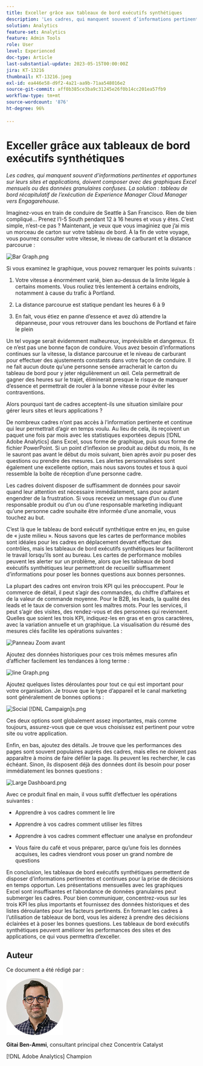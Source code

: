 ```yaml
---
title: Exceller grâce aux tableaux de bord exécutifs synthétiques
description: 'Les cadres, qui manquent souvent d’informations pertinentes et opportunes sur leurs sites et applications, doivent composer avec des graphiques Excel mensuels ou des données granulaires confuses. La solution : les tableaux de bord exécutifs synthétiques.'
solution: Analytics
feature-set: Analytics
feature: Admin Tools
role: User
level: Experienced
doc-type: Article
last-substantial-update: 2023-05-15T00:00:00Z
jira: KT-13216
thumbnail: KT-13216.jpeg
exl-id: ea446e58-d9f2-4a21-aa9b-71aa548016e2
source-git-commit: aff0b385ce3ba9c31245e26f0b14cc201ea57fb9
workflow-type: tm+mt
source-wordcount: '876'
ht-degree: 96%

---
```


# Exceller grâce aux tableaux de bord exécutifs synthétiques

_Les cadres, qui manquent souvent d’informations pertinentes et opportunes sur leurs sites et applications, doivent composer avec des graphiques Excel mensuels ou des données granulaires confuses. La solution : tableau de bord récapitulatif de l’exécution de Experience Manager Cloud Manager vers Engagarehouse._

Imaginez-vous en train de conduire de Seattle à San Francisco. Rien de bien compliqué... Prenez l’I-5 South pendant 12 à 16 heures et vous y êtes. C’est simple, n’est-ce pas ? Maintenant, je veux que vous imaginiez que j’ai mis un morceau de carton sur votre tableau de bord. À la fin de
votre voyage, vous pourrez consulter votre vitesse, le niveau de carburant et la distance parcourue :

![Bar Graph.png](assets/bar-graph.png)

Si vous examinez le graphique, vous pouvez remarquer les points suivants :

1. Votre vitesse a énormément varié, bien au-dessus de la limite légale à certains moments. Vous rouliez très lentement à certains endroits, notamment à cause du trafic à Portland.

1. La distance parcourue est statique pendant les heures 6 à 9

1. En fait, vous étiez en panne d’essence et avez dû attendre la dépanneuse, pour vous retrouver dans les bouchons de Portland et faire le plein 

Un tel voyage serait évidemment malheureux, imprévisible et dangereux. Et ce n’est pas une bonne façon de conduire. Vous avez besoin d’informations continues sur la vitesse, la distance parcourue et le niveau de carburant pour effectuer des ajustements constants dans votre façon de conduire. Il ne fait aucun doute qu’une personne sensée arracherait le carton du tableau de bord pour y jeter régulièrement un œil. Cela permettrait de gagner des heures sur le trajet, éliminerait presque le risque de manquer d’essence et permettrait de rouler à la bonne vitesse pour éviter les contraventions.

Alors pourquoi tant de cadres acceptent-ils une situation similaire pour gérer leurs sites et leurs applications ?

De nombreux cadres n’ont pas accès à l’information pertinente et continue qui leur permettrait d’agir en temps voulu. Au lieu de cela, ils reçoivent un paquet une fois par mois avec les statistiques exportées depuis [!DNL Adobe Analytics] dans Excel, sous forme de graphique, puis sous forme de fichier PowerPoint. Si un point d’inflexion se produit au début du mois, ils ne le sauront pas avant le début du mois suivant, bien après avoir pu poser des questions ou prendre des mesures. Les alertes personnalisées sont également une excellente option, mais nous savons toutes et tous à quoi ressemble la boîte de réception d’une personne cadre.

Les cadres doivent disposer de suffisamment de données pour savoir quand leur attention est nécessaire immédiatement, sans pour autant engendrer de la frustration. Si vous recevez un message d’un ou d’une responsable produit ou d’un ou d’une responsable marketing indiquant qu’une personne cadre souhaite être informée d’une anomalie, vous touchez au but.

C’est là que le tableau de bord exécutif synthétique entre en jeu, en guise de « juste milieu ». Nous savons que les cartes de performance mobiles sont idéales pour les cadres en déplacement devant effectuer des contrôles, mais les tableaux de bord exécutifs synthétiques leur faciliteront le travail lorsqu’ils sont au bureau. Les cartes de performance mobiles peuvent les alerter sur un problème, alors que les tableaux de bord exécutifs synthétiques leur permettront de recueillir suffisamment d’informations pour poser les bonnes questions aux bonnes personnes.

La plupart des cadres ont environ trois KPI qui les préoccupent. Pour le commerce de détail, il peut s’agir des commandes, du chiffre d’affaires et de la valeur de commande moyenne. Pour le B2B, les leads, la qualité des leads et le taux de conversion sont les maîtres mots. Pour les services, il peut s’agir des visites, des rendez-vous et des personnes qui reviennent. Quelles que soient les trois KPI, indiquez-les en gras et en gros caractères, avec la variation annuelle et un graphique. La visualisation du résumé des mesures clés facilite les opérations suivantes :

![Panneau Zoom avant](assets/zoom-in-panel.png)

Ajoutez des données historiques pour ces trois mêmes mesures afin d’afficher facilement les tendances à long terme :

![line Graph.png](assets/line-graph.png)

Ajoutez quelques listes déroulantes pour tout ce qui est important pour votre organisation. Je trouve que le type d’appareil et le canal marketing sont généralement de bonnes options :

![Social [!DNL Campaign]s.png](assets/social-campaigns.png)

Ces deux options sont globalement assez importantes, mais comme toujours, assurez-vous que ce que vous choisissez est pertinent pour votre site ou votre application.

Enfin, en bas, ajoutez des détails. Je trouve que les performances des pages sont souvent populaires auprès des cadres, mais elles ne doivent pas apparaître à moins de faire défiler la page. Ils peuvent les rechercher, le cas échéant. Sinon, ils disposent déjà des données dont ils besoin pour poser immédiatement les bonnes questions :

![Large Dashboard.png](assets/large-dashboard.png)

Avec ce produit final en main, il vous suffit d’effectuer les opérations suivantes :

- Apprendre à vos cadres comment le lire

- Apprendre à vos cadres comment utiliser les filtres

- Apprendre à vos cadres comment effectuer une analyse en profondeur

- Vous faire du café et vous préparer, parce qu’une fois les données acquises, les cadres viendront vous poser un grand nombre de questions

En conclusion, les tableaux de bord exécutifs synthétiques permettent de disposer d’informations pertinentes et continues pour la prise de décisions en temps opportun. Les présentations mensuelles avec les graphiques Excel sont insuffisantes et l’abondance de données granulaires peut submerger les cadres. Pour bien communiquer, concentrez-vous sur les trois KPI les plus importants et fournissez des données historiques et des listes déroulantes pour les facteurs pertinents. En formant
les cadres à l’utilisation de tableaux de bord, vous les aiderez à prendre des décisions éclairées et à poser les bonnes questions. Les tableaux de bord exécutifs synthétiques peuvent améliorer les performances des sites et des applications, ce qui vous permettra d’exceller.

## Auteur

Ce document a été rédigé par :

![Gitai Ben-Ammi](assets/gitai-headshot-150.jpg)

**Gitai Ben-Ammi**, consultant principal chez Concentrix Catalyst

[!DNL Adobe Analytics] Champion

